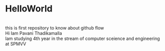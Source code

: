 # HelloWorld
<br>
this is first repository to know about github flow
<BR>
Hi Iam Pavani Thadikamalla
<br>
Iam studying 4th year in the stream of computer sceience and engineering at SPMVV
